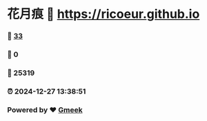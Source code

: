 # 花月痕 :link: https://ricoeur.github.io 
### :page_facing_up: [33](https://ricoeur.github.io/tag.html) 
### :speech_balloon: 0 
### :hibiscus: 25319 
### :alarm_clock: 2024-12-27 13:38:51 
### Powered by :heart: [Gmeek](https://github.com/Meekdai/Gmeek)
